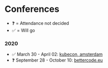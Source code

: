 # Conferences

* ❓ = Attendance not decided
* ✅ = Will go

### 2020

* ✅ March 30 - April 02: [kubecon, amsterdam](https://events.linuxfoundation.org/kubecon-cloudnativecon-europe/)
* ❓ September 28 - October 10: [bettercode.eu](https://www.bettercode.eu/)



